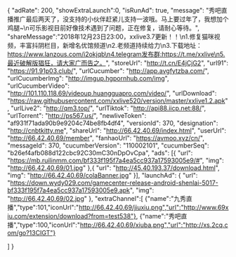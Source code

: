 {
	"adRate": 200,
	"showExtraLaunch":0,
	"isRunAd": true,
	"message": "秀吧直播推广最后两天了，没支持的小伙伴赶紧儿支持一波哦。马上要过年了，我想加个鸡腿~\n可乐影视目前好像技术遇到了问题，正在修复，请耐心等待。",
	"shareMessage":"2018年12月23日23:00，xxlive3.7更新！！\n1.修复猫咪视频，丰富抖阴栏目，新增名优馆频道\n2.老频道持续给力\n3.下载地址：https://www.lanzous.com/i2okjqb\n4.telegram发布群:https://t.me/xxlive\n5.最近破解版猖狂，请大家广而告之。",
	"storeUrl": "http://t.cn/E4jCjG2",
	"url91": "https://91.91p03.club/",
	"urlCucumber": "http://app.avgfytzba.com/",
	"urlCucumberImg": "http://imgup.hgpornhub.com/img",
	"urlCucumberVideo": "http://101.110.118.69/videoup.huangguapro.com/video/",
	"urlDownload": "https://raw.githubusercontent.com/xxlive520/version/master/xxlive1.2.apk",
	"urlLive2": "http://qm3.top/",
	"urlTiktok": "http://api88.iicp.net:88/",
	"urlTorrent": "http://ps567.us/",
	"newliveToken": "af931f71ada90b9e9204c74be8fb4df4",
	"versionId": 370,
	"designation": "http://cnbtkitty.me",
	"shareUrl": "http://66.42.40.69/index.html",
	"userUrl": "http://66.42.40.69/member",
	"fanhaoUrl": "https://avmoo.xyz/cn/",
	"messageId": 370,
	"cucumberVersion": "110002101",
	"cucumberSeq": "b26ef4afb088d122cbc92C30mC30nDpOvCpa",
	"ads": [{
		"url": "https://mb.ruilinmm.com/bf333f195f7a4ea5cc937a17593005e9/#",
		"img": "http://66.42.40.69/01.jpg"
	},{
		"url": "http://45.40.193.37/download.html",
		"img": "http://66.42.40.69/colaBanner.jpg"
	}],
	"launchAd": {
		"url": "https://down.wydy029.com/gamecenter-release-android-shenlai-5017-bf333f195f7a4ea5cc937a17593005e9.apk",
		"img": "http://66.42.40.69/02.jpg"
	},
"extraChannel":[
{"name":"九秀直播","type":101,"iconUrl":"http://66.42.40.69/jiuxiu.png","url":"http://www.69xiu.com/extension/download?from=test538"},
{"name":"秀吧直播","type":100,"iconUrl":"http://66.42.40.69/xiuba.png","url":"http://xs.2cq.com/go?13CIGT"}

]
}
